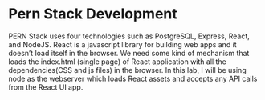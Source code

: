 # Pern Stack Development
PERN Stack uses four technologies such as PostgreSQL, Express, React, and NodeJS. React is a javascript library for building web apps and it doesn’t load itself in the browser. We need some kind of mechanism that loads the index.html (single page) of React application with all the dependencies(CSS and js files) in the browser. In this lab, I will be using node as the webserver which loads React assets and accepts any API calls from the React UI app.
